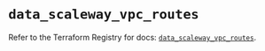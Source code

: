 # `data_scaleway_vpc_routes`

Refer to the Terraform Registry for docs: [`data_scaleway_vpc_routes`](https://registry.terraform.io/providers/scaleway/scaleway/2.57.0/docs/data-sources/vpc_routes).
